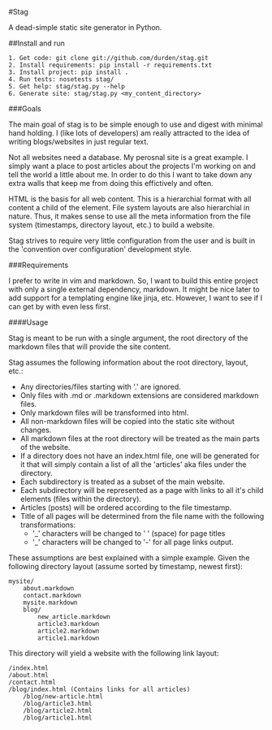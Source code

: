#Stag

A dead-simple static site generator in Python.

##Install and run

    1. Get code: git clone git://github.com/durden/stag.git
    2. Install requirements: pip install -r requirements.txt
    3. Install project: pip install .
    4. Run tests: nosetests stag/
    5. Get help: stag/stag.py --help
    6. Generate site: stag/stag.py <my_content_directory>

###Goals

The main goal of stag is to be simple enough to use and digest with minimal
hand holding.  I (like lots of developers) am really attracted to the idea of
writing blogs/websites in just regular text.

Not all websites need a database.  My perosnal site is a great example.  I
simply want a place to post articles about the projects I'm working on and tell
the world a little about me.  In order to do this I want to take down any extra
walls that keep me from doing this effictively and often.

HTML is the basis for all web content.  This is a hierarchial format with all
content a child of the <html> element.  File system layouts are also
hierarchial in nature.  Thus, it makes sense to use all the meta information
from the file system (timestamps, directory layout, etc.) to build a website.

Stag strives to require very little configuration from the user and is built in
the 'convention over configuration' development style.

###Requirements

I prefer to write in vim and markdown.  So, I want to build this entire project
with only a single external dependency, markdown.  It might be nice later to
add support for a templating engine like jinja, etc.  However, I want to see if
I can get by with even less first.


####Usage

Stag is meant to be run with a single argument, the root directory of the
markdown files that will provide the site content.

Stag assumes the following information about the root directory, layout, etc.:

- Any directories/files starting with '.' are ignored.
- Only files with .md or .markdown extensions are considered markdown files.
- Only markdown files will be transformed into html.
- All non-markdown files will be copied into the static site without changes.
- All markdown files at the root directory will be treated as the main parts of
  the website.
- If a directory does not have an index.html file, one will be generated for it
  that will simply contain a list of all the 'articles' aka files under the
  directory.
- Each subdirectory is treated as a subset of the main website.
- Each subdirectory will be represented as a page with links to all it's
  child elements (files within the directory).
- Articles (posts) will be ordered according to the file timestamp.
- Title of all pages will be determined from the file name with the following
  transformations:
    - '_' characters will be changed to ' ' (space) for page titles
    - '_' characters will be changed to '-' for all page links
  output.

These assumptions are best explained with a simple example.  Given the
following directory layout (assume sorted by timestamp, newest first):

    mysite/
        about.markdown
        contact.markdown
        mysite.markdown
        blog/
            new_article.markdown
            article3.markdown
            article2.markdown
            article1.markdown

This directory will yield a website with the following link layout:

    /index.html
    /about.html
    /contact.html
    /blog/index.html (Contains links for all articles)
        /blog/new-article.html
        /blog/article3.html
        /blog/article2.html
        /blog/article1.html
